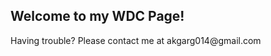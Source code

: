 <title>WDC 1</title>

## Welcome to my WDC Page!

<footer> Having trouble? Please contact me at akgarg014@gmail.com </footer>
